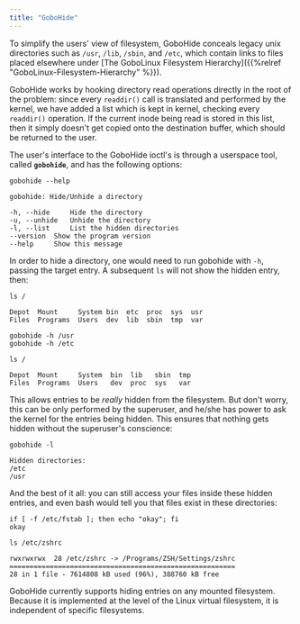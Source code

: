 ```yaml
---
title: "GoboHide"
---
```


To simplify the users' view of filesystem, GoboHide conceals legacy unix
directories such as `/usr`, `/lib`, `/sbin`, and `/etc`, which contain links to
files placed elsewhere under [The GoboLinux Filesystem
Hierarchy]({{%relref "GoboLinux-Filesystem-Hierarchy" %}}).

GoboHide works by hooking directory read operations directly in the root of the
problem: since every `readdir()` call is translated and performed by the kernel,
we have added a list which is kept in kernel, checking every `readdir()`
operation. If the current inode being read is stored in this list, then it
simply doesn't get copied onto the destination buffer, which should be returned
to the user.

The user's interface to the GoboHide ioctl's is through a userspace tool, called
**`gobohide`**, and has the following options:

```
gobohide --help

gobohide: Hide/Unhide a directory

-h, --hide     Hide the directory
-u, --unhide   Unhide the directory
-l, --list     List the hidden directories
--version  Show the program version
--help     Show this message
```

In order to hide a directory, one would need to run gobohide with `-h`, passing
the target entry. A subsequent `ls` will not show the hidden entry, then:

```
ls /

Depot  Mount     System bin  etc  proc  sys  usr
Files  Programs  Users  dev  lib  sbin  tmp  var

gobohide -h /usr
gobohide -h /etc

ls /

Depot  Mount     System  bin  lib   sbin  tmp
Files  Programs  Users   dev  proc  sys   var
```

This allows entries to be _really_ hidden from the filesystem. But don't worry,
this can be only performed by the superuser, and he/she has power to ask the
kernel for the entries being hidden. This ensures that nothing gets hidden
without the superuser's conscience:

```
gobohide -l

Hidden directories:
/etc
/usr
```

And the best of it all: you can still access your files inside these hidden
entries, and even bash would tell you that files exist in these directories:

```fish
if [ -f /etc/fstab ]; then echo "okay"; fi
okay

ls /etc/zshrc

rwxrwxrwx  28 /etc/zshrc -> /Programs/ZSH/Settings/zshrc
========================================================
28 in 1 file - 7614808 kB used (96%), 388760 kB free
```

GoboHide currently supports hiding entries on any mounted filesystem. Because it
is implemented at the level of the Linux virtual filesystem, it is independent
of specific filesystems.
